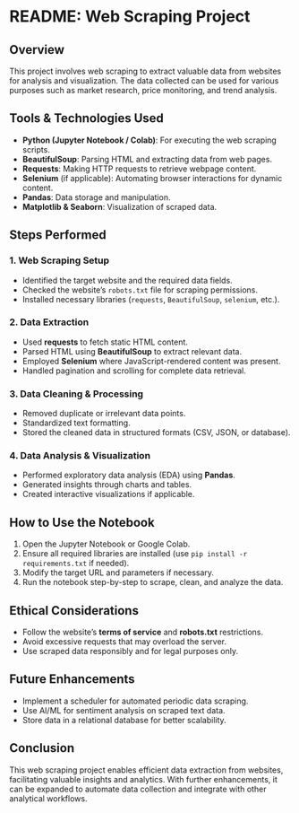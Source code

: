 # README: Web Scraping Project

## Overview
This project involves web scraping to extract valuable data from websites for analysis and visualization. The data collected can be used for various purposes such as market research, price monitoring, and trend analysis.


## Tools & Technologies Used
- **Python (Jupyter Notebook / Colab)**: For executing the web scraping scripts.
- **BeautifulSoup**: Parsing HTML and extracting data from web pages.
- **Requests**: Making HTTP requests to retrieve webpage content.
- **Selenium** (if applicable): Automating browser interactions for dynamic content.
- **Pandas**: Data storage and manipulation.
- **Matplotlib & Seaborn**: Visualization of scraped data.

## Steps Performed

### 1. Web Scraping Setup
- Identified the target website and the required data fields.
- Checked the website’s `robots.txt` file for scraping permissions.
- Installed necessary libraries (`requests`, `BeautifulSoup`, `selenium`, etc.).

### 2. Data Extraction
- Used **requests** to fetch static HTML content.
- Parsed HTML using **BeautifulSoup** to extract relevant data.
- Employed **Selenium** where JavaScript-rendered content was present.
- Handled pagination and scrolling for complete data retrieval.

### 3. Data Cleaning & Processing
- Removed duplicate or irrelevant data points.
- Standardized text formatting.
- Stored the cleaned data in structured formats (CSV, JSON, or database).

### 4. Data Analysis & Visualization
- Performed exploratory data analysis (EDA) using **Pandas**.
- Generated insights through charts and tables.
- Created interactive visualizations if applicable.

## How to Use the Notebook
1. Open the Jupyter Notebook or Google Colab.
2. Ensure all required libraries are installed (use `pip install -r requirements.txt` if needed).
3. Modify the target URL and parameters if necessary.
4. Run the notebook step-by-step to scrape, clean, and analyze the data.

## Ethical Considerations
- Follow the website’s **terms of service** and **robots.txt** restrictions.
- Avoid excessive requests that may overload the server.
- Use scraped data responsibly and for legal purposes only.

## Future Enhancements
- Implement a scheduler for automated periodic data scraping.
- Use AI/ML for sentiment analysis on scraped text data.
- Store data in a relational database for better scalability.

## Conclusion
This web scraping project enables efficient data extraction from websites, facilitating valuable insights and analytics. With further enhancements, it can be expanded to automate data collection and integrate with other analytical workflows.

